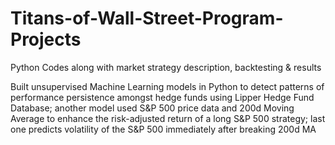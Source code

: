 # Titans-of-Wall-Street-Program-Projects
Python Codes along with market strategy description, backtesting &amp; results

Built unsupervised Machine Learning models in Python to detect patterns of performance persistence amongst hedge funds using
Lipper Hedge Fund Database; 
another model used S&P 500 price data and 200d Moving Average to enhance the risk-adjusted return of a long S&P 500 strategy; 
last one predicts volatility of the S&P 500 immediately after breaking 200d MA
